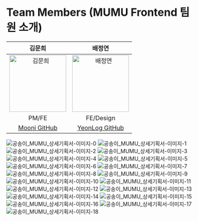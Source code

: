 # Team Members (MUMU Frontend 팀원 소개)
| 김문희 | 배정연 |
|:------:|:------:|
| <img src="https://github.com/user-attachments/assets/8924be39-5afa-4705-a938-ef9bfbe89b7c" alt="김문희" width="150"> | <img src="https://github.com/user-attachments/assets/53942e1d-0477-496b-9afc-e132a4dea6c2" alt="배정연" width="150"> |
| PM/FE | FE/Design |
| [Mooni GitHub](https://github.com/moon0727) | [YeonLog GitHub](https://github.com/bluishflame) |


![공송이_MUMU_상세기획서-이미지-0](https://github.com/user-attachments/assets/436f0e63-fe0c-4c63-b6d9-48e3f7c413ad)
![공송이_MUMU_상세기획서-이미지-1](https://github.com/user-attachments/assets/84a10487-9a69-4e91-b9e0-0c1002accf8a)
![공송이_MUMU_상세기획서-이미지-2](https://github.com/user-attachments/assets/cfe7cb9b-4210-4ea0-9fd3-4ab34f13e6d5)
![공송이_MUMU_상세기획서-이미지-3](https://github.com/user-attachments/assets/293719bb-90e8-44cd-a4da-6aa569289cfe)
![공송이_MUMU_상세기획서-이미지-4](https://github.com/user-attachments/assets/f914b0b1-65de-4a13-851f-dfefd93942f1)
![공송이_MUMU_상세기획서-이미지-5](https://github.com/user-attachments/assets/7b92b18d-3205-4740-8d85-daf3fef732be)
![공송이_MUMU_상세기획서-이미지-6](https://github.com/user-attachments/assets/9e7a7fc4-9dd6-4b10-ad8e-545b445dde7b)
![공송이_MUMU_상세기획서-이미지-7](https://github.com/user-attachments/assets/77232649-b7b2-41c3-b96f-6e8cb61bfb83)
![공송이_MUMU_상세기획서-이미지-8](https://github.com/user-attachments/assets/5cedbdc2-7ef6-45b4-a4cc-91286b3c18d0)
![공송이_MUMU_상세기획서-이미지-9](https://github.com/user-attachments/assets/f00d4bdc-936d-463d-b442-9ee21aa595f7)
![공송이_MUMU_상세기획서-이미지-10](https://github.com/user-attachments/assets/eeeeaa15-0461-488c-8c74-61bc2fb78821)
![공송이_MUMU_상세기획서-이미지-11](https://github.com/user-attachments/assets/0b130fee-9c38-4ee0-960f-9155b7b91983)
![공송이_MUMU_상세기획서-이미지-12](https://github.com/user-attachments/assets/fa1f6457-cb68-4096-8cce-ebfc35f3a6be)
![공송이_MUMU_상세기획서-이미지-13](https://github.com/user-attachments/assets/2fa861b3-fa4b-4aa6-91d9-25a1de97092e)
![공송이_MUMU_상세기획서-이미지-14](https://github.com/user-attachments/assets/92cf3a24-7deb-4bec-9dfb-c7f136acff42)
![공송이_MUMU_상세기획서-이미지-15](https://github.com/user-attachments/assets/9e135cf1-58bf-4979-8312-2d864d7c9dec)
![공송이_MUMU_상세기획서-이미지-16](https://github.com/user-attachments/assets/3eb32f8e-33c4-4fa4-b819-91ea59b1bfae)
![공송이_MUMU_상세기획서-이미지-17](https://github.com/user-attachments/assets/da901b2e-87d6-4f7c-8008-b0c6f64a02da)
![공송이_MUMU_상세기획서-이미지-18](https://github.com/user-attachments/assets/c429aedb-4a4f-4aa0-8905-8ec52c33edae)
